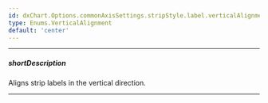 ```yaml
---
id: dxChart.Options.commonAxisSettings.stripStyle.label.verticalAlignment
type: Enums.VerticalAlignment
default: 'center'
---
```

---
##### shortDescription
Aligns strip labels in the vertical direction.

---
